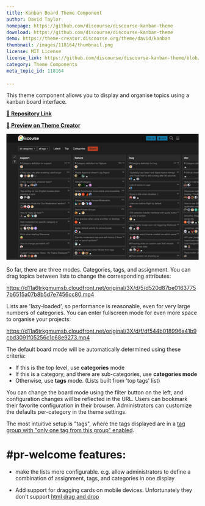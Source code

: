 ```yaml
---
title: Kanban Board Theme Component
author: David Taylor
homepage: https://github.com/discourse/discourse-kanban-theme
download: https://github.com/discourse/discourse-kanban-theme
demo: https://theme-creator.discourse.org/theme/david/kanban
thumbnail: /images/118164/thumbnail.png
license: MIT License
license_link: https://github.com/discourse/discourse-kanban-theme/blob/master/LICENCE.txt
category: Theme Components
meta_topic_id: 118164

---
```

This theme component allows you to display and organise topics using a kanban board interface. 

**[:link: Repository Link](https://github.com/discourse/discourse-kanban-theme)**

**[:link: Preview on Theme Creator](https://theme-creator.discourse.org/theme/david/kanban)**

![28: 690x451,100%](/images/118164/kVTXk4L7nyVmCkaBxiftem2SXaZ.png) 

So far, there are three modes. Categories, tags, and assignment. You can drag topics between lists to change the corresponding attributes:

https://d11a6trkgmumsb.cloudfront.net/original/3X/d/5/d520d87be01637757b6515a07b8b5d7e7456cc80.mp4 

Lists are 'lazy-loaded', so performance is reasonable, even for very large numbers of categories. You can enter fullscreen mode for even more space to organise your projects:

https://d11a6trkgmumsb.cloudfront.net/original/3X/d/f/df544b018996a41b9cbd3091f05256c1c68e9273.mp4 

The default board mode will be automatically determined using these criteria:
  - If this is the top level, use **categories** mode
  - If this is a category, and there are sub-categories, use **categories mode**
  - Otherwise, use **tags** mode. (Lists built from 'top tags' list)

You can change the board mode using the filter button on the left, and configuration changes will be reflected in the URL. Users can bookmark their favorite configuration in their browser. Administrators can customize the defaults per-category in the theme settings.

The most intuitive setup is "tags", where the tags displayed are in a [tag group with "only one tag from this group" enabled](https://meta.discourse.org/t/tags-category-restrictions-tag-groups-relationships/48260).

# #pr-welcome features:

- make the lists more configurable. e.g. allow administrators to define a combination of assignment, tags, and categories in one display

- Add support for dragging cards on mobile devices. Unfortunately they don't support [html drag and drop](https://www.w3schools.com/html/html5_draganddrop.asp)